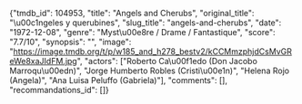 {"tmdb_id": 104953, "title": "Angels and Cherubs", "original_title": "\u00c1ngeles y querubines", "slug_title": "angels-and-cherubs", "date": "1972-12-08", "genre": "Myst\u00e8re / Drame / Fantastique", "score": "7.7/10", "synopsis": "", "image": "https://image.tmdb.org/t/p/w185_and_h278_bestv2/kCCMmzphjdCsMvGReWe8xaJIdFM.jpg", "actors": ["Roberto Ca\u00f1edo (Don Jacobo Marroqu\u00edn)", "Jorge Humberto Robles (Cristi\u00e1n)", "Helena Rojo (Angela)", "Ana Luisa Peluffo (Gabriela)"], "comments": [], "recommandations_id": []}